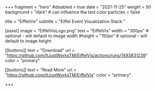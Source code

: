 +++
fragment = "hero"
#disabled = true
date = "2021-11-25"
weight = 50
background = "dark" # can influence the text color
particles = false

title = "EiffelVis"
subtitle = "Eiffel Event Visualization Stack."

[asset]
  image = "EiffelVisLogo.png"
  text = "EiffelVis"
  width = "300px" # optional - will default to image width
  #height = "150px" # optional - will default to image height

[[buttons]]
  text = "Download"
  url = "https://github.com/ItJustWorksTM/EiffelVis/actions/runs/1493831239"
  color = "primary"

[[buttons]]
  text = "Read More"
  url = "https://github.com/ItJustWorksTM/EiffelVis"
  color = "primary"

+++

